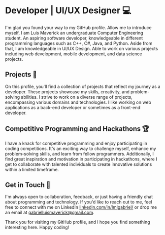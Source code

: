 # Developer | UI/UX Designer 💻

I'm glad you found your way to my GitHub profile. Allow me to introduce myself, I am Luis Maverick an undergraduate Computer Engineering student. An aspiring software developer, knowledgeable in different programming languages such as C++, C#, Java, and Python. Aside from that, I am knowledgeable in UI/UX Design. Able to work on various projects including web development, mobile development, and data science projects.

## Projects 📝

On this profile, you'll find a collection of projects that reflect my journey as a developer. These projects showcase my skills, creativity, and problem-solving abilities. I strive to work on a diverse range of projects, encompassing various domains and technologies. I like working on web applications as a back-end developer or sometimes as a front-end developer.

## Competitive Programming and Hackathons 🏆

I have a knack for competitive programming and enjoy participating in coding competitions. It's an exciting way to challenge myself, enhance my problem-solving skills, and learn from fellow programmers. Additionally, I find great inspiration and motivation in participating in hackathons, where I get to collaborate with talented individuals to create innovative solutions within a limited timeframe.

## Get in Touch 📧

I'm always open to collaboration, feedback, or just having a friendly chat about programming and technology. If you'd like to reach out to me, feel free to connect with me on LinkedIn [linkedin.com/in/lmlgabriel/](https://www.linkedin.com/in/lmlgabriel/) or drop me an email at gabrielluismaverick@gmail.com.

Thank you for visiting my GitHub profile, and I hope you find something interesting here. Happy coding!
